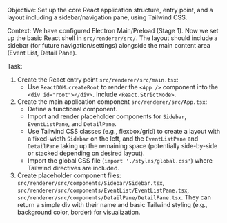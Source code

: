Objective: Set up the core React application structure, entry point, and a layout including a sidebar/navigation pane, using Tailwind CSS.

Context: We have configured Electron Main/Preload (Stage 1). Now we set up the basic React shell in `src/renderer/src/`. The layout should include a sidebar (for future navigation/settings) alongside the main content area (Event List, Detail Pane).

Task:

1.  Create the React entry point `src/renderer/src/main.tsx`:
    - Use `ReactDOM.createRoot` to render the `<App />` component into the `<div id="root"></div>`. Include `<React.StrictMode>`.
2.  Create the main application component `src/renderer/src/App.tsx`:
    - Define a functional component.
    - Import and render placeholder components for `Sidebar`, `EventListPane`, and `DetailPane`.
    - Use Tailwind CSS classes (e.g., flexbox/grid) to create a layout with a fixed-width `Sidebar` on the left, and the `EventListPane` and `DetailPane` taking up the remaining space (potentially side-by-side or stacked depending on desired layout).
    - Import the global CSS file (`import './styles/global.css'`) where Tailwind directives are included.
3.  Create placeholder component files: `src/renderer/src/components/Sidebar/Sidebar.tsx`, `src/renderer/src/components/EventList/EventListPane.tsx`, `src/renderer/src/components/DetailPane/DetailPane.tsx`. They can return a simple div with their name and basic Tailwind styling (e.g., background color, border) for visualization.
